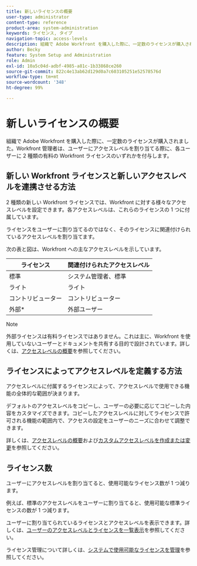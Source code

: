 ```yaml
---
title: 新しいライセンスの概要
user-type: administrator
content-type: reference
product-area: system-administration
keywords: ライセンス, タイプ
navigation-topic: access-levels
description: 組織で Adobe Workfront を購入した際に、一定数のライセンスが購入されました。Workfront 管理者は、ユーザーにアクセスレベルを割り当てる際に、各ユーザーに 3 種類の新しい Workfront ライセンスのいずれかを付与します。
author: Becky
feature: System Setup and Administration
role: Admin
exl-id: 10a5c04d-adbf-4985-a81c-1b33868ce260
source-git-commit: 822c4e13ab62d129d0a7c603105251e52578576d
workflow-type: tm+mt
source-wordcount: '348'
ht-degree: 99%

---
```


# 新しいライセンスの概要

<!-- Audited: 12/2023 -->

組織で Adobe Workfront を購入した際に、一定数のライセンスが購入されました。Workfront 管理者は、ユーザーにアクセスレベルを割り当てる際に、各ユーザーに 2 種類の有料の Workfront ライセンスのいずれかを付与します。

## 新しい Workfront ライセンスと新しいアクセスレベルを連携させる方法

2 種類の新しい Workfront ライセンスでは、Workfront に対する様々なアクセスレベルを設定できます。各アクセスレベルは、これらのライセンスの 1 つに付属しています。

ライセンスをユーザーに割り当てるのではなく、そのライセンスに関連付けられているアクセスレベルを割り当てます。

次の表と図は、Workfront への主なアクセスレベルを示しています。

| ライセンス | 関連付けられたアクセスレベル |
|--- |--- |
| 標準 | システム管理者、標準 |
| ライト | ライト |
| コントリビューター | コントリビューター |
| 外部* | 外部ユーザー |

>[!NOTE]
>
>外部ライセンスは有料ライセンスではありません。これは主に、Workfront を使用していないユーザーとドキュメントを共有する目的で設計されています。詳しくは、[アクセスレベルの概要](/help/quicksilver/administration-and-setup/add-users/how-access-levels-work/access-level-overview.md)を参照してください。

## ライセンスによってアクセスレベルを定義する方法

アクセスレベルに付属するライセンスによって、アクセスレベルで使用できる機能の全体的な範囲が決まります。

デフォルトのアクセスレベルをコピーし、ユーザーの必要に応じてコピーした内容をカスタマイズできます。コピーしたアクセスレベルに対してライセンスで許可される機能の範囲内で、アクセスの設定をユーザーのニーズに合わせて調整できます。

詳しくは、[アクセスレベルの概要](/help/quicksilver/administration-and-setup/add-users/how-access-levels-work/access-level-overview.md)および[カスタムアクセスレベルを作成または変更](/help/quicksilver/administration-and-setup/add-users/configure-and-grant-access/create-modify-access-levels.md)を参照してください。

## ライセンス数

ユーザーにアクセスレベルを割り当てると、使用可能なライセンス数が 1 つ減ります。

例えば、標準のアクセスレベルをユーザーに割り当てると、使用可能な標準ライセンスの数が 1 つ減ります。

ユーザーに割り当てられているライセンスとアクセスレベルを表示できます。詳しくは、[ユーザーのアクセスレベルとライセンスを一覧表示](../../../administration-and-setup/add-users/access-levels-and-object-permissions/list-access-levels-and-licenses-for-your-users.md)を参照してください。

ライセンス管理について詳しくは、[システムで使用可能なライセンスを管理](../../../administration-and-setup/get-started-wf-administration/manage-available-licenses-in-your-system.md)を参照してください。
